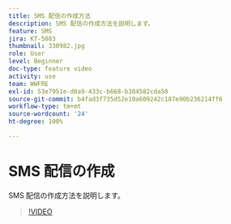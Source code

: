 ```yaml
---
title: SMS 配信の作成方法
description: SMS 配信の作成方法を説明します。
feature: SMS
jira: KT-5083
thumbnail: 330982.jpg
role: User
level: Beginner
doc-type: feature video
activity: use
team: WWFRE
exl-id: 53e7951e-d0a9-433c-b668-b384582cda58
source-git-commit: b4fad3f735d52e10a609242c187e90b236214ff6
workflow-type: tm+mt
source-wordcount: '24'
ht-degree: 100%

---
```


# SMS 配信の作成

SMS 配信の作成方法を説明します。

>[!VIDEO](https://video.tv.adobe.com/v/330982)
